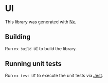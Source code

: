 # UI

This library was generated with [Nx](https://nx.dev).

## Building

Run `nx build UI` to build the library.

## Running unit tests

Run `nx test UI` to execute the unit tests via [Jest](https://jestjs.io).
